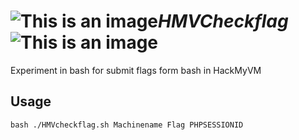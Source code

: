 # ![This is an image](https://hackmyvm.eu/img/logo.png)***HMVCheckflag***![This is an image](https://hackmyvm.eu/img/logo.png)
Experiment in bash for submit flags form bash in HackMyVM
## Usage
```
bash ./HMVcheckflag.sh Machinename Flag PHPSESSIONID
```

